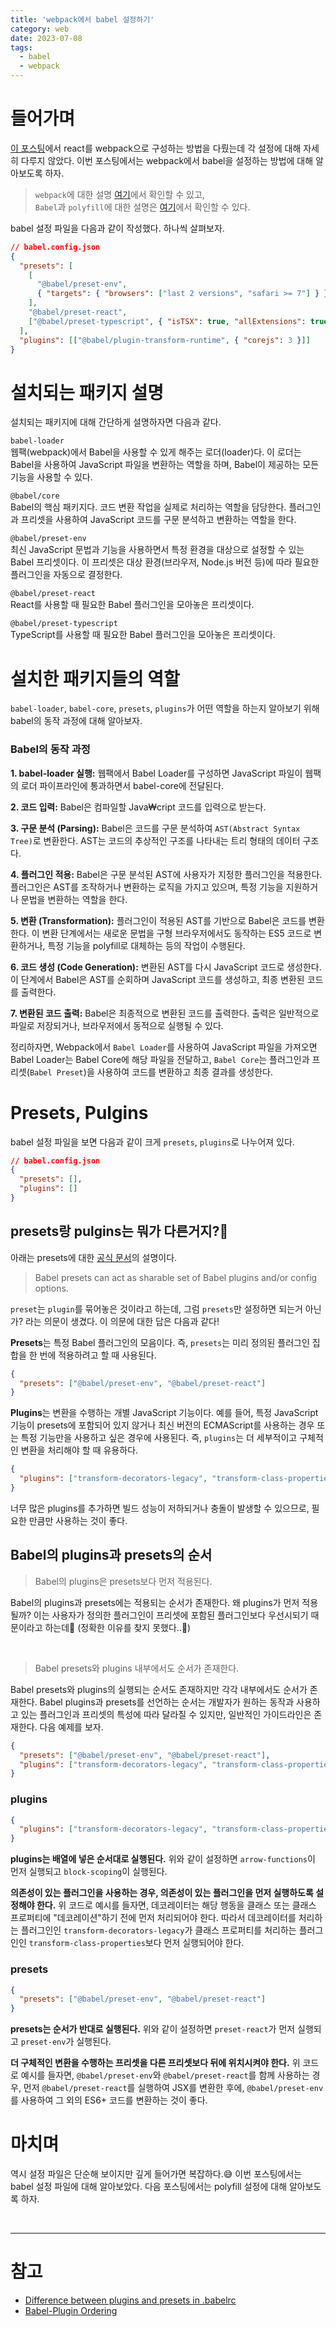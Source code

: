 ```yaml
---
title: 'webpack에서 babel 설정하기'
category: web
date: 2023-07-08
tags:
  - babel
  - webpack
---
```


# 들어가며

[이 포스팅](https://chamdom.blog/webpack-react-setting/)에서 react를 webpack으로 구성하는 방법을 다뤘는데 각 설정에 대해 자세히 다루지 않았다. 이번 포스팅에서는 webpack에서 babel을 설정하는 방법에 대해 알아보도록 하자.

> `webpack`에 대한 설명 [여기](https://chamdom.blog/what-is-webpack/)에서 확인할 수 있고, <br/> `Babel`과 `polyfill`에 대한 설명은 [여기](https://chamdom.blog/webpack-react-setting/)에서 확인할 수 있다.

babel 설정 파일을 다음과 같이 작성했다. 하나씩 살펴보자.

```json
// babel.config.json
{
  "presets": [
    [
      "@babel/preset-env",
      { "targets": { "browsers": ["last 2 versions", "safari >= 7"] } }
    ],
    "@babel/preset-react",
    ["@babel/preset-typescript", { "isTSX": true, "allExtensions": true }]
  ],
  "plugins": [["@babel/plugin-transform-runtime", { "corejs": 3 }]]
}
```

# 설치되는 패키지 설명

설치되는 패키지에 대해 간단하게 설명하자면 다음과 같다.

`babel-loader` <br/>
웹팩(webpack)에서 Babel을 사용할 수 있게 해주는 로더(loader)다. 이 로더는 Babel을 사용하여 JavaScript 파일을 변환하는 역할을 하며, Babel이 제공하는 모든 기능을 사용할 수 있다.

`@babel/core` <br/>
Babel의 핵심 패키지다. 코드 변환 작업을 실제로 처리하는 역할을 담당한다. 플러그인과 프리셋을 사용하여 JavaScript 코드를 구문 분석하고 변환하는 역할을 한다.

`@babel/preset-env` <br/>
최신 JavaScript 문법과 기능을 사용하면서 특정 환경을 대상으로 설정할 수 있는 Babel 프리셋이다. 이 프리셋은 대상 환경(브라우저, Node.js 버전 등)에 따라 필요한 플러그인을 자동으로 결정한다.

`@babel/preset-react` <br/>
React를 사용할 때 필요한 Babel 플러그인을 모아놓은 프리셋이다.

`@babel/preset-typescript` <br/>
TypeScript를 사용할 때 필요한 Babel 플러그인을 모아놓은 프리셋이다.

# 설치한 패키지들의 역할

`babel-loader`, `babel-core`, `presets`, `plugins`가 어떤 역할을 하는지 알아보기 위해 babel의 동작 과정에 대해 알아보자.

### Babel의 동작 과정

**1. babel-loader 실행:** 웹팩에서 Babel Loader를 구성하면 JavaScript 파일이 웹팩의 로더 파이프라인에 통과하면서 babel-core에 전달된다.

**2. 코드 입력:** Babel은 컴파일할 Java₩cript 코드를 입력으로 받는다.

**3. 구문 분석 (Parsing):** Babel은 코드를 구문 분석하여 `AST(Abstract Syntax Tree)`로 변환한다. AST는 코드의 추상적인 구조를 나타내는 트리 형태의 데이터 구조다.

**4. 플러그인 적용:** Babel은 구문 분석된 AST에 사용자가 지정한 플러그인을 적용한다. 플러그인은 AST를 조작하거나 변환하는 로직을 가지고 있으며, 특정 기능을 지원하거나 문법을 변환하는 역할을 한다.

**5. 변환 (Transformation):** 플러그인이 적용된 AST를 기반으로 Babel은 코드를 변환한다. 이 변환 단계에서는 새로운 문법을 구형 브라우저에서도 동작하는 ES5 코드로 변환하거나, 특정 기능을 polyfill로 대체하는 등의 작업이 수행된다.

**6. 코드 생성 (Code Generation):** 변환된 AST를 다시 JavaScript 코드로 생성한다. 이 단계에서 Babel은 AST를 순회하며 JavaScript 코드를 생성하고, 최종 변환된 코드를 출력한다.

**7. 변환된 코드 출력:** Babel은 최종적으로 변환된 코드를 출력한다. 출력은 일반적으로 파일로 저장되거나, 브라우저에서 동적으로 실행될 수 있다.

정리하자면, Webpack에서 `Babel Loader`를 사용하여 JavaScript 파일을 가져오면 Babel Loader는 Babel Core에 해당 파일을 전달하고, `Babel Core`는 플러그인과 프리셋(`Babel Preset`)을 사용하여 코드를 변환하고 최종 결과를 생성한다.

# Presets, Pulgins

babel 설정 파일을 보면 다음과 같이 크게 `presets`, `plugins`로 나누어져 있다.

```json
// babel.config.json
{
  "presets": [],
  "plugins": []
}
```

## presets랑 pulgins는 뭐가 다른거지?🤔

아래는 presets에 대한 [공식 문서](https://babeljs.io/docs/presets)의 설명이다.

> Babel presets can act as sharable set of Babel plugins and/or config options.

`preset`는 `plugin`를 묶어놓은 것이라고 하는데, 그럼 `presets`만 설정하면 되는거 아닌가? 라는 의문이 생겼다. 이 의문에 대한 답은 다음과 같다!

**Presets**는 특정 Babel 플러그인의 모음이다. 즉, `presets`는 미리 정의된 플러그인 집합을 한 번에 적용하려고 할 때 사용된다.

```json
{
  "presets": ["@babel/preset-env", "@babel/preset-react"]
}
```

**Plugins**는 변환을 수행하는 개별 JavaScript 기능이다. 예를 들어, 특정 JavaScript 기능이 presets에 포함되어 있지 않거나 최신 버전의 ECMAScript를 사용하는 경우 또는 특정 기능만을 사용하고 싶은 경우에 사용된다. 즉, `plugins`는 더 세부적이고 구체적인 변환을 처리해야 할 때 유용하다.

```json
{
  "plugins": ["transform-decorators-legacy", "transform-class-properties"]
}
```

너무 많은 plugins를 추가하면 빌드 성능이 저하되거나 충돌이 발생할 수 있으므로, 필요한 만큼만 사용하는 것이 좋다.

## Babel의 plugins과 presets의 순서

> Babel의 plugins은 presets보다 먼저 적용된다.

Babel의 plugins과 presets에는 적용되는 순서가 존재한다. 왜 plugins가 먼저 적용될까? 이는 사용자가 정의한 플러그인이 프리셋에 포함된 플러그인보다 우선시되기 때문이라고 하는데🤔 (정확한 이유를 찾지 못했다..🥲)

<br/>

> Babel presets와 plugins 내부에서도 순서가 존재한다.

Babel presets와 plugins의 실행되는 순서도 존재하지만 각각 내부에서도 순서가 존재한다. Babel plugins과 presets를 선언하는 순서는 개발자가 원하는 동작과 사용하고 있는 플러그인과 프리셋의 특성에 따라 달라질 수 있지만, 일반적인 가이드라인은 존재한다. 다음 예제를 보자.

```json
{
  "presets": ["@babel/preset-env", "@babel/preset-react"],
  "plugins": ["transform-decorators-legacy", "transform-class-properties"]
}
```

### plugins

```json
{
  "plugins": ["transform-decorators-legacy", "transform-class-properties"]
}
```

**plugins는 배열에 넣은 순서대로 실행된다.** 위와 같이 설정하면 `arrow-functions`이 먼저 실행되고 `block-scoping`이 실행된다.

**의존성이 있는 플러그인을 사용하는 경우, 의존성이 있는 플러그인을 먼저 실행하도록 설정해야 한다.** 위 코드로 예시를 들자면, 데코레이터는 해당 행동을 클래스 또는 클래스 프로퍼티에 "데코레이션"하기 전에 먼저 처리되어야 한다. 따라서 데코레이터를 처리하는 플러그인인 `transform-decorators-legacy`가 클래스 프로퍼티를 처리하는 플러그인인 `transform-class-properties`보다 먼저 실행되어야 한다.

### presets

```json
{
  "presets": ["@babel/preset-env", "@babel/preset-react"]
}
```

**presets는 순서가 반대로 실행된다.** 위와 같이 설정하면 `preset-react`가 먼저 실행되고 `preset-env`가 실행된다.

**더 구체적인 변환을 수행하는 프리셋을 다른 프리셋보다 뒤에 위치시켜야 한다.** 위 코드로 예시를 들자면, `@babel/preset-env`와 `@babel/preset-react`를 함께 사용하는 경우, 먼저 `@babel/preset-react`를 실행하여 JSX를 변환한 후에, `@babel/preset-env`를 사용하여 그 외의 ES6+ 코드를 변환하는 것이 좋다.

# 마치며

역시 설정 파일은 단순해 보이지만 깊게 들어가면 복잡하다.😅 이번 포스팅에서는 babel 설정 파일에 대해 알아보았다. 다음 포스팅에서는 polyfill 설정에 대해 알아보도록 하자.

<br />

---

# 참고

- [Difference between plugins and presets in .babelrc](https://stackoverflow.com/questions/45943889/difference-between-plugins-and-presets-in-babelrc)
- [Babel-Plugin Ordering](https://babeljs.io/docs/plugins/#plugin-ordering)
